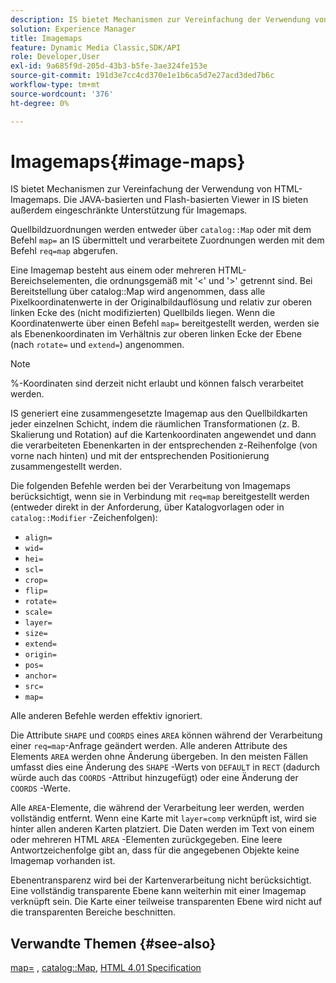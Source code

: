 ```yaml
---
description: IS bietet Mechanismen zur Vereinfachung der Verwendung von HTML-Imagemaps. Die JAVA-basierten und Flash-basierten Viewer in IS bieten außerdem eingeschränkte Unterstützung für Imagemaps.
solution: Experience Manager
title: Imagemaps
feature: Dynamic Media Classic,SDK/API
role: Developer,User
exl-id: 9a685f9d-205d-43b3-b5fe-3ae324fe153e
source-git-commit: 191d3e7cc4cd370e1e1b6ca5d7e27acd3ded7b6c
workflow-type: tm+mt
source-wordcount: '376'
ht-degree: 0%

---
```


# Imagemaps{#image-maps}

IS bietet Mechanismen zur Vereinfachung der Verwendung von HTML-Imagemaps. Die JAVA-basierten und Flash-basierten Viewer in IS bieten außerdem eingeschränkte Unterstützung für Imagemaps.

Quellbildzuordnungen werden entweder über `catalog::Map` oder mit dem Befehl `map=` an IS übermittelt und verarbeitete Zuordnungen werden mit dem Befehl `req=map` abgerufen.

Eine Imagemap besteht aus einem oder mehreren HTML-Bereichselementen, die ordnungsgemäß mit &#39;&lt;&#39; und &#39;>&#39; getrennt sind. Bei Bereitstellung über catalog::Map wird angenommen, dass alle Pixelkoordinatenwerte in der Originalbildauflösung und relativ zur oberen linken Ecke des (nicht modifizierten) Quellbilds liegen. Wenn die Koordinatenwerte über einen Befehl `map=` bereitgestellt werden, werden sie als Ebenenkoordinaten im Verhältnis zur oberen linken Ecke der Ebene (nach `rotate=` und `extend=`) angenommen.

>[!NOTE]
>
>%-Koordinaten sind derzeit nicht erlaubt und können falsch verarbeitet werden.

IS generiert eine zusammengesetzte Imagemap aus den Quellbildkarten jeder einzelnen Schicht, indem die räumlichen Transformationen (z. B. Skalierung und Rotation) auf die Kartenkoordinaten angewendet und dann die verarbeiteten Ebenenkarten in der entsprechenden z-Reihenfolge (von vorne nach hinten) und mit der entsprechenden Positionierung zusammengestellt werden.

Die folgenden Befehle werden bei der Verarbeitung von Imagemaps berücksichtigt, wenn sie in Verbindung mit `req=map` bereitgestellt werden (entweder direkt in der Anforderung, über Katalogvorlagen oder in `catalog::Modifier` -Zeichenfolgen):

* `align=`
* `wid=`
* `hei=`
* `scl=`
* `crop=`
* `flip=`
* `rotate=`
* `scale=`
* `layer=`
* `size=`
* `extend=`
* `origin=`
* `pos=`
* `anchor=`
* `src=`
* `map=`

Alle anderen Befehle werden effektiv ignoriert.

Die Attribute `SHAPE` und `COORDS` eines `AREA` können während der Verarbeitung einer `req=map`-Anfrage geändert werden. Alle anderen Attribute des Elements `AREA` werden ohne Änderung übergeben. In den meisten Fällen umfasst dies eine Änderung des `SHAPE` -Werts von `DEFAULT` in `RECT` (dadurch würde auch das `COORDS` -Attribut hinzugefügt) oder eine Änderung der `COORDS` -Werte.

Alle `AREA`-Elemente, die während der Verarbeitung leer werden, werden vollständig entfernt. Wenn eine Karte mit `layer=comp` verknüpft ist, wird sie hinter allen anderen Karten platziert. Die Daten werden im Text von einem oder mehreren HTML `AREA` -Elementen zurückgegeben. Eine leere Antwortzeichenfolge gibt an, dass für die angegebenen Objekte keine Imagemap vorhanden ist.

Ebenentransparenz wird bei der Kartenverarbeitung nicht berücksichtigt. Eine vollständig transparente Ebene kann weiterhin mit einer Imagemap verknüpft sein. Die Karte einer teilweise transparenten Ebene wird nicht auf die transparenten Bereiche beschnitten.

## Verwandte Themen {#see-also}

[map=](../../../../../is-api/http-ref/image-serving-api-ref/c-http-protocol-reference/c-command-reference/r-map.md#reference-8f96545f196b4b7caa616e15c2363f06) ,  [catalog::Map](/help/aem-is-ir-api/is-api/image-catalog/image-serving-api-ref/c-image-catalog-reference/c-image-svg-data-reference/c-image-data-reference/r-map-cat.md),  [HTML 4.01 Specification](https://www.w3.org/TR/html401/)
